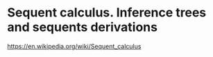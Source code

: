 
# Sequent calculus. Inference trees and sequents derivations

https://en.wikipedia.org/wiki/Sequent_calculus